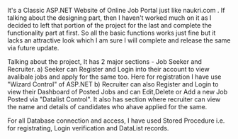 It's a Classic ASP.NET Website of Online Job Portal just like naukri.com .
If talking about the designing part, then I haven't worked much on it as I decided to left that portion of the project for the last and complete the functionality part at first. So all the basic functions works just fine but it lacks an attractive look which I am sure I will complete and release the same via future update.

Talking about the project,
It has 2 major sections - Job Seeker and Recruiter.
a) Seeker can Register and Login into their account to view avalibale jobs and apply for the same too. Here for registration I have use "Wizard Control" of ASP.NET
b) Recruiter can also Register and Login to view their Dashboard of Posted Jobs and can Edit,Delete or Add a new Job Posted via "Datalist Control". It also has section where recruiter can view the name and details of candidates who ahave applied for the same.

For all Database connection and access, I have used Stored Procedure i.e. for registrating, Login verification and DataList records.
